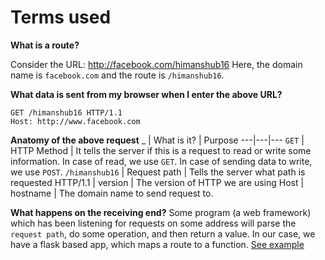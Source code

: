 # Terms used

**What is a route?**

Consider the URL: http://facebook.com/himanshub16
Here, the domain name is `facebook.com` and the route is `/himanshub16`.

**What data is sent from my browser when I enter the above URL?**
```
GET /himanshub16 HTTP/1.1
Host: http://www.facebook.com
```

**Anatomy of the above request**
_ | What is it? | Purpose 
---|---|---
`GET` | HTTP Method | It tells the server if this is a request to read or write some information. In case of read, we use `GET`. In case of sending data to write, we use `POST`.
`/himanshub16` | Request path | Tells the server what path is requested
HTTP/1.1 | version | The version of HTTP we are using
Host | hostname | The domain name to send request to.

**What happens on the receiving end?**
Some program (a web framework) which has been listening for requests on some address will parse the `request path`, do some operation, and then return a value.
In our case, we have a flask based app, which maps a route to a function. [See example](flask-hello-world.md)